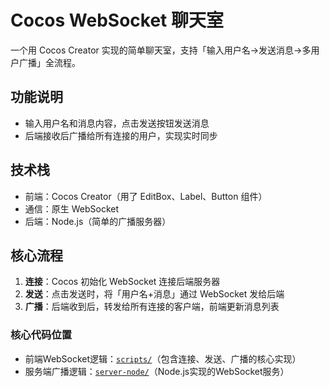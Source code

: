 # Cocos WebSocket 聊天室  
一个用 Cocos Creator 实现的简单聊天室，支持「输入用户名→发送消息→多用户广播」全流程。  

## 功能说明  
- 输入用户名和消息内容，点击发送按钮发送消息  
- 后端接收后广播给所有连接的用户，实现实时同步  

## 技术栈  
- 前端：Cocos Creator（用了 EditBox、Label、Button 组件）  
- 通信：原生 WebSocket  
- 后端：Node.js（简单的广播服务器）  

## 核心流程  
1. **连接**：Cocos 初始化 WebSocket 连接后端服务器  
2. **发送**：点击发送时，将「用户名+消息」通过 WebSocket 发给后端  
3. **广播**：后端收到后，转发给所有连接的客户端，前端更新消息列表  

### 核心代码位置
- 前端WebSocket逻辑：[`scripts/`](https://github.com/haiyejunjietang/cocos-websocket-chat/blob/main/scripts/ChatManager.ts)（包含连接、发送、广播的核心实现）  
- 服务端广播逻辑：[`server-node/`](https://github.com/haiyejunjietang/cocos-websocket-chat/blob/main/server-node/server.js)（Node.js实现的WebSocket服务）  
